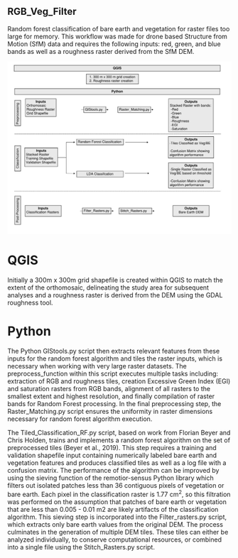 ## RGB_Veg_Filter
Random forest classification of bare earth and vegetation for raster files too large for memory. This workflow was made for drone based Structure from Motion (SfM) data and requires the following inputs: red, green, and blue bands as well as a roughness raster derived from the SfM DEM.  

![Workflow](Docs/Workflow.jpg)

# QGIS
Initially a 300m x 300m grid shapefile is created within QGIS to match the extent of the orthomosaic, delineating the study area for subsequent analyses and a roughness raster is derived from the DEM using the GDAL roughness tool. 

# Python
The Python GIStools.py script then extracts relevant features from these inputs for the random forest algorithm and tiles the raster inputs, which is necessary when working with very large raster datasets. The preprocess_function within this script executes multiple tasks including: extraction of RGB and roughness tiles, creation Excessive Green Index (EGI) and saturation rasters from RGB bands, alignment of all rasters to the smallest extent and highest resolution, and finally compilation of raster bands for Random Forest processing. In the final preprocessing step, the Raster_Matching.py script ensures the uniformity in raster dimensions necessary for random forest algorithm execution.  

The Tiled_Classification_RF.py script, based on work from Florian Beyer and Chris Holden, trains and implements a random forest algorithm on the set of preprocessed tiles (Beyer et al., 2019). This step requires a training and validation shapefile input containing numerically labeled bare earth and vegetation features and produces classified tiles as well as a log file with a confusion matrix. The performance of the algorithm can be improved by using the sieving function of the remotior-sensus Python library which filters out isolated patches less than 36 contiguous pixels of vegetation or bare earth. Each pixel in the classification raster is 1.77 cm<sup>2</sup>, so this filtration was performed on the assumption that patches of bare earth or vegetation that are less than 0.005 - 0.01 m2 are likely artifacts of the classification algorithm. This sieving step is incorporated into the Filter_rasters.py script, which extracts only bare earth values from the original DEM. The process culminates in the generation of multiple DEM tiles. These tiles can either be analyzed individually, to conserve computational resources, or combined into a single file using the Stitch_Rasters.py script.   

